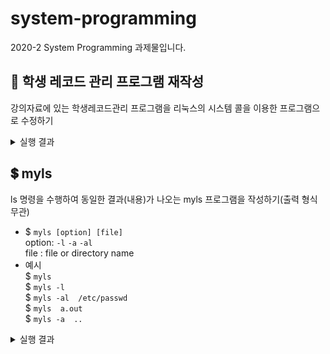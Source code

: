 # system-programming
2020-2 System Programming 과제물입니다.
## 🏫 학생 레코드 관리 프로그램 재작성
강의자료에 있는 학생레코드관리 프로그램을 리눅스의 시스템 콜을 이용한 프로그램으로 수정하기
<details>
  <summary>실행 결과</summary>
  <ol>
    <li>초기화면</li>
    <img src="https://github.com/coding-Benny/system-programming/blob/main/images/StudentRecordsManagement/init.png" width="400" height="300">
    <li>학생 레코드 생성</li>
    <img src="https://github.com/coding-Benny/system-programming/blob/main/images/StudentRecordsManagement/create.png" width="400" height="300">
    <li>모든 학생 레코드 출력</li>
    <img src="https://github.com/coding-Benny/system-programming/blob/main/images/StudentRecordsManagement/display.png" width="400" height="300">
    <li>학번이 1871408인 학생의 레코드 검색</li>
    <img src="https://github.com/coding-Benny/system-programming/blob/main/images/StudentRecordsManagement/search.png" width="400" height="200">
    <li>학번이 1810241인 학생의 레코드 변경</li>
    <img src="https://github.com/coding-Benny/system-programming/blob/main/images/StudentRecordsManagement/change.png" width="400" height="400">
    <img src="https://github.com/coding-Benny/system-programming/blob/main/images/StudentRecordsManagement/updated.png" width="400" height="250">
    <li>학번이 1810242인 학생의 레코드 삭제</li>
    <img src="https://github.com/coding-Benny/system-programming/blob/main/images/StudentRecordsManagement/delete.png" width="400" height="200">
    <img src="https://github.com/coding-Benny/system-programming/blob/main/images/StudentRecordsManagement/deleted.png" width="400" height="300">
    <li>종료</li>
    <img src="https://github.com/coding-Benny/system-programming/blob/main/images/StudentRecordsManagement/exit.png" width="400" height="300">
  </ol>
</details>

## 💲 myls
ls 명령을 수행하여 동일한 결과(내용)가 나오는 myls 프로그램을 작성하기(출력 형식 무관)<br>
- $ `myls [option] [file]`<br>
  option: `-l` `-a` `-al` <br>
  file : file or directory name<br>
- 예시<br>
  $ `myls`<br>
  $ `myls -l`<br>
  $ `myls -al  /etc/passwd`<br>
  $ `myls  a.out`<br>
  $ `myls -a  ..`<br>
<details>
  <summary>실행 결과</summary>
  <ol>
    <li><code>myls</code></li>
    <img src="https://github.com/coding-Benny/system-programming/blob/main/images/myls/ls.png" width="400" height="200">
    <li><code>myls -l</code></li>
    <img src="https://github.com/coding-Benny/system-programming/blob/main/images/myls/ls-l.png" width="400" height="300">
    <li><code>myls -al /etc/passwd</code></li>
    <img src="https://github.com/coding-Benny/system-programming/blob/main/images/myls/ls-al-file.png" width="400" height="80">
    <li><code>myls a.out</code></li>
    <img src="https://github.com/coding-Benny/system-programming/blob/main/images/myls/ls-file.png" width="400" height="80">
    <li><code>myls -a ..</code></li>
    <img src="https://github.com/coding-Benny/system-programming/blob/main/images/myls/ls-a-dir.png" width="400" height="250">
  </ol>
</details>
